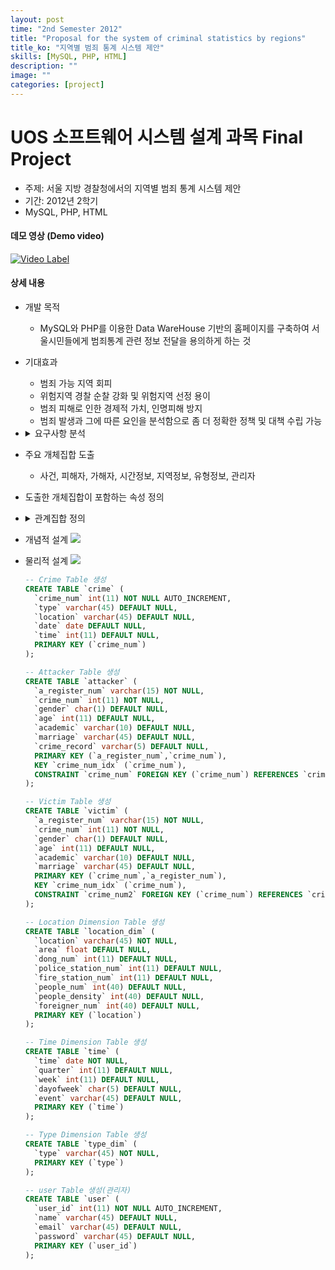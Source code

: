 ```yaml
---
layout: post
time: "2nd Semester 2012"
title: "Proposal for the system of criminal statistics by regions"
title_ko: "지역별 범죄 통계 시스템 제안"
skills: [MySQL, PHP, HTML]
description: ""
image: ""
categories: [project]
---
```


# UOS 소프트웨어 시스템 설계 과목 Final Project 
- 주제: 서울 지방 경찰청에서의 지역별 범죄 통계 시스템 제안
- 기간: 2012년 2학기
- MySQL, PHP, HTML

#### 데모 영상 (Demo video)
[![Video Label](http://img.youtube.com/vi/RwkKbB1LO8E/0.jpg)](https://youtu.be/RwkKbB1LO8E) 

#### 상세 내용
+ 개발 목적 
    - MySQL와 PHP를 이용한 Data WareHouse 기반의 홈페이지를 구축하여 서울시민들에게 범죄통계 관련 정보 전달을 용의하게 하는 것
+ 기대효과
    - 범죄 가능 지역 회피
    - 위험지역 경찰 순찰 강화 및 위험지역 선정 용이
    - 범죄 피해로 인한 경제적 가치, 인명피해 방지
    - 범죄 발생과 그에 따른 요인을 분석함으로 좀 더 정확한 정책 및 대책 수립 가능
+ <details>
      <summary>요구사항 분석</summary>
      
      <p>
      - 홈페이지 방문자는 범죄에 관한 통계자료를 볼 수 있고 그것을 이용해 범죄와 관련된 사항 조사해볼 수 있다.
      </p><p>
      - 범죄통계 데이터베이스에는 범죄에 관한 사항과 지역 정보, 가해자 정보, 피해자 정보, 범죄 유형 정보, 시간 정보, 관리자 정보를 저장한다. 각 지역 별로 범죄 유형과 날짜 별 범죄 발생현황을 알 수 있어야 한다. 
      </p><p>
      - 방문자가 범죄에 관한 통계자료를 지역별, 날짜 별, 범죄유형별, 피해자 유형별, 가해자 유형별로 볼 수 있게 만든다. 
      </p><p>
      - 사건은 사건번호, 범죄유형, 지역, 발생날짜, 발생 시간을 저장한다.
      </p><p>
      - 가해자 유형정보에는 주민등록번호, 사건번호, 성별, 나이, 학력, 직업, 혼인, 전과에 대한 정보가 있다. 주민등록번호는 가해자를 구분하기 위한 장치이다. 이 부분은 방문자에게 공개되지 않는다.
      </p><p>
      - 피해자 유형정보에는 주민등록번호, 사건번호, 성별, 나이, 학력, 직업, 혼인에 대한 정보가 있다. 주민등록번호는 피해자를 구분하기 위한 장치이다. 이 부분은 방문자에게 공개되지 않는다.
      </p><p>
      - 지역 정보에는 지역, 면적, 행정동 수, 경찰서(지구대) 수, 소방서 수, 인구 수, 인구 밀도, 외국인 수를 저장한다.
      </p><p>
      - 범죄 유형에는 범죄 분류 별 범죄 명칭을 저장한다
      </p><p>
      - 각 유형 카테고리 별로 사건의 수를 그래프로 표현하여 방문자가 정보를 손쉽게 해석할 수 있게 한다.
      </p><p>
      - 시간 정보에는 2012년 날짜(1월 1일~12월 31일), 분기, 주, 요일, 이벤트(월드컵, 대선 등) 등을 저장한다.
      </p><p>
      - 관리자 정보에는 관리자 아이디, 이름, 이메일, 비밀번호를 저장한다.
      </p><p>
      - 관리자는 사건과 피해자 정보, 가해자 정보를 등록할 수 있다.
      </p>
   </details>
+ 주요 개체집합 도출
    - 사건, 피해자, 가해자, 시간정보, 지역정보, 유형정보, 관리자
+ 도출한 개체집합이 포함하는 속성 정의
+ <details>
   <summary>관계집합 정의</summary>
          
    <p>
    존재1: 사건 속에 피해자가 존재한다.</p><p>
    존재2: 사건 속에 가해자가 존재한다.</p><p>
    존재3: 사건 속에는 날짜 정보가 존재한다.</p><p>
    존재4: 사건 속에는 범죄 유형이 존재한다.</p><p>
    존재5: 사건 속에는 지역 정보가 존재한다.</p><p>
    등록1: 관리자는 사건을 등록할 수 있다.</p><p>
    등록2: 관리자는 피해자 정보를 등록할 수 있다.</p><p>
    등록3: 관리자는 가해자 정보를 등록할 수 있다.
    </p>
   </details>
+ 개념적 설계
    <img src="{{ site.url }}/img/portfolio/2012-12-18-conceptual-design.jpg"/>
+ 물리적 설계
    <img src="{{ site.url }}/img/portfolio/2012-12-18-physical-design.png"/>
    ```sql
    -- Crime Table 생성
    CREATE TABLE `crime` (
      `crime_num` int(11) NOT NULL AUTO_INCREMENT,
      `type` varchar(45) DEFAULT NULL,
      `location` varchar(45) DEFAULT NULL,
      `date` date DEFAULT NULL,
      `time` int(11) DEFAULT NULL,
      PRIMARY KEY (`crime_num`)
    );
    
    -- Attacker Table 생성
    CREATE TABLE `attacker` (
      `a_register_num` varchar(15) NOT NULL,
      `crime_num` int(11) NOT NULL,
      `gender` char(1) DEFAULT NULL,
      `age` int(11) DEFAULT NULL,
      `academic` varchar(10) DEFAULT NULL,
      `marriage` varchar(45) DEFAULT NULL,
      `crime_record` varchar(5) DEFAULT NULL,
      PRIMARY KEY (`a_register_num`,`crime_num`),
      KEY `crime_num_idx` (`crime_num`),
      CONSTRAINT `crime_num` FOREIGN KEY (`crime_num`) REFERENCES `crime` (`crime_num`) ON DELETE CASCADE ON UPDATE CASCADE
    );
    
    -- Victim Table 생성
    CREATE TABLE `victim` (
      `a_register_num` varchar(15) NOT NULL,
      `crime_num` int(11) NOT NULL,
      `gender` char(1) DEFAULT NULL,
      `age` int(11) DEFAULT NULL,
      `academic` varchar(10) DEFAULT NULL,
      `marriage` varchar(45) DEFAULT NULL,
      PRIMARY KEY (`crime_num`,`a_register_num`),
      KEY `crime_num_idx` (`crime_num`),
      CONSTRAINT `crime_num2` FOREIGN KEY (`crime_num`) REFERENCES `crime` (`crime_num`) ON DELETE CASCADE ON UPDATE CASCADE
    );
    
    -- Location Dimension Table 생성
    CREATE TABLE `location_dim` (
      `location` varchar(45) NOT NULL,
      `area` float DEFAULT NULL,
      `dong_num` int(11) DEFAULT NULL,
      `police_station_num` int(11) DEFAULT NULL,
      `fire_station_num` int(11) DEFAULT NULL,
      `people_num` int(40) DEFAULT NULL,
      `people_density` int(40) DEFAULT NULL,
      `foreigner_num` int(40) DEFAULT NULL,
      PRIMARY KEY (`location`)
    );
    
    -- Time Dimension Table 생성
    CREATE TABLE `time` (
      `time` date NOT NULL,
      `quarter` int(11) DEFAULT NULL,
      `week` int(11) DEFAULT NULL,
      `dayofweek` char(5) DEFAULT NULL,
      `event` varchar(45) DEFAULT NULL,
      PRIMARY KEY (`time`)
    );
    
    -- Type Dimension Table 생성
    CREATE TABLE `type_dim` (
      `type` varchar(45) NOT NULL,
      PRIMARY KEY (`type`)
    );
    
    -- user Table 생성(관리자)
    CREATE TABLE `user` (
      `user_id` int(11) NOT NULL AUTO_INCREMENT,
      `name` varchar(45) DEFAULT NULL,
      `email` varchar(45) DEFAULT NULL,
      `password` varchar(45) DEFAULT NULL,
      PRIMARY KEY (`user_id`)
    ); 
    ```